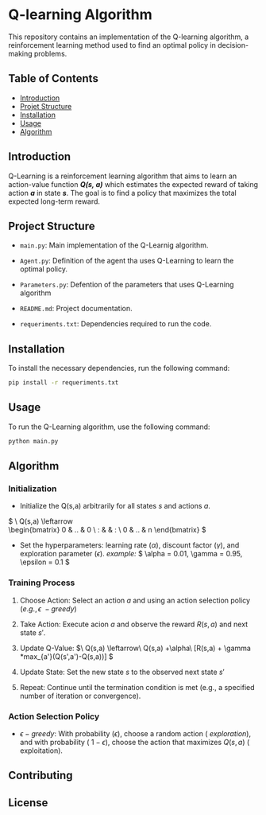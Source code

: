 # Q-learning Algorithm

This repository contains an implementation of the Q-learning algorithm, a reinforcement learning method used to find an optimal policy in decision-making problems.

## Table of Contents

- [Introduction](#introduction)
- [Projet Structure](#project-structure)
- [Installation](#installation)
- [Usage](#usage)
- [Algorithm](#algorithm)

## Introduction

Q-Learning is a reinforcement learning algorithm that aims to learn an action-value function ***Q(s, a)*** which estimates the expected reward of taking action ***a*** in state ***s***. The goal is to find a policy that maximizes the total expected long-term reward.

## Project Structure

- `main.py`: Main implementation of the Q-Learnig algorithm.
- `Agent.py`: Definition of the agent tha uses Q-Learning to learn the optimal policy.
- `Parameters.py`: Defention of the parameters that uses Q-Learning algorithm

- `README.md`: Project documentation.

- `requeriments.txt`: Dependencies required to run the code.

## Installation

To install the necessary dependencies, run the following command:

```bash
pip install -r requeriments.txt
```

## Usage

To run the Q-Learning algorithm, use the following command:

```bash
python main.py
```

## Algorithm
### Initialization


- Initialize the Q(s,a) arbitrarily for all states $s$ and actions $a$.

$ \\
Q(s,a) \leftarrow\
\begin{bmatrix}
0 & .. & 0 \\
: &  & : \\
0 & .. & n
\end{bmatrix}
$

- Set the hyperparameters: learning rate \($\alpha$\), discount factor \($\gamma$\), and exploration parameter \($\epsilon$\). *example:*
    $
    \alpha = 0.01,
    \gamma = 0.95,
    \epsilon = 0.1
    $

### Training Process

1. Choose Action: Select an action $a$ and using an action selection policy \($e.g.,\epsilon\ -greedy$\)

2. Take Action: Execute acion $a$ and observe the reward $R(s,a)$ and next state $s'$.

3. Update Q-Value:
$\\
Q(s,a) \leftarrow\ Q(s,a) +\alpha\ [R(s,a) + \gamma *max_{a'}(Q(s',a')-Q(s,a))]
$

4. Update State: Set the new state $s$ to the observed next state $s'$

5. Repeat: Continue until the termination condition is met (e.g., a specified number of iteration or convergence).

### Action Selection Policy

- $\epsilon -greedy:$ With probability \($\epsilon$\), choose a random action \( *exploration*\), and with probability \( $1-\epsilon$\), choose the action that maximizes $Q(s,a)$ \( exploitation\).

## Contributing


## License